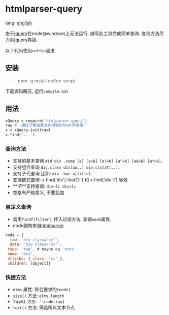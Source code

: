 htmlparser-query
================
lang: [english](./README.en.md)

由于[jquery](https://npmjs.org/package/jquery)在node@windows上无法运行, 编写此工具完成简单查询. 查询方法尽力向jquery靠拢.

以下代码使用`coffee`语法

## 安装
> npm -g install coffee-script

下载源码解压, 运行`compile.bat`

## 用法

```coffee
xQuery = require('htmlparser-query')
raw = '通过下载或者文件得到的html字符串'
x = xQuery.init(raw)
x.find('...')
```

### 查询方法
- 支持的基本查询 `#id div .some [a] [a=b] [a!=b] [a^=b] [a$=b] [a*=b]`.
- 支持组合查询 `div.class div[aa..] div.cls[att..]`.
- 支持子代查询 比如: `div .bar a[title]`.
- 支持链式查询: x.find('div').find('li') 和 x.find('div li') 等效
- **_不_**支持查询: `div~li div>li`
- 空格有严格意义, 不要乱加

### 自定义查询
- 调用`findf(filter)`, 传入过滤方法, 查询`node`属性.
- node结构来自[htmlparser](https://npmjs.org/package/htmlparser)
```javascript
node = { 
  raw: 'div class="cc"',
  data: 'div class="cc"',
 type: 'tag', # maybe eq 'text'
 name: 'div',
 attribs: { class: 'cc' },
 children: [object]}
```

### 快捷方法
- `elms` 属性: 符合要求的`[node]`
- `size()` 方法: `elms.length`
- 'raw()` 方法: '[node.raw]`
- `text()` 方法: 筛选所以文本节点
